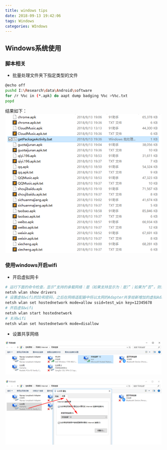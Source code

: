```yaml
---
title: windows tips
date: 2018-09-13 19:42:06
tags: Windows
categories: WIndows
---
```

## Windows系统使用

<!--more-->

### 脚本相关
- 批量处理文件夹下指定类型的文件
```sh
@echo off
pushd I:\Research\data\Android\software
for /r %%c in (*.apk) do aapt dump badging %%c >%%c.txt
popd
```
结果如下：
![file_in_folder_bat](windows-tips/file_in_folder_bat.png)

###  使用windows开启wifi

- 开启虚拟网卡

```sh
# 运行下面的命令检查，显示“支持的承载网络：是（如果支持显示为：是）”；如果为“否”，则请略过本文。
netsh wlan show drivers
# 设置虚拟wifi的ID和密码，之后在网络适配器中将以太网的Adapter共享给新增加的虚拟Adapter
netsh wlan set hostednetwork mode=allow ssid=test_win key=12345678
# 开启虚拟wifi
netsh wlan start hostednetwork
# 关闭wifi
netsh wlan set hostednetwork mode=disallow

```

- 设置共享网络



![](windows-tips/windows-virtual-wifi-1.png)

![](windows-tips/windows-virtual-wifi-2.png)

